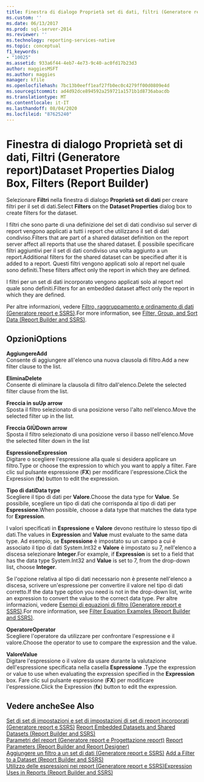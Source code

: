 ```yaml
---
title: Finestra di dialogo Proprietà set di dati, filtri (Generatore report) | Microsoft Docs
ms.custom: ''
ms.date: 06/13/2017
ms.prod: sql-server-2014
ms.reviewer: ''
ms.technology: reporting-services-native
ms.topic: conceptual
f1_keywords:
- "10025"
ms.assetid: 933a6f44-4eb7-4e73-9c40-ac0fd17b23d3
author: maggiesMSFT
ms.author: maggies
manager: kfile
ms.openlocfilehash: 7bc13b0eeff1eaf27fb0ec0c4279ff00d0809e4d
ms.sourcegitcommit: ad4d92dce894592a259721a1571b1d8736abacdb
ms.translationtype: MT
ms.contentlocale: it-IT
ms.lasthandoff: 08/04/2020
ms.locfileid: "87625240"
---
```

# <a name="dataset-properties-dialog-box-filters-report-builder"></a><span data-ttu-id="d13ea-102">Finestra di dialogo Proprietà set di dati, Filtri (Generatore report)</span><span class="sxs-lookup"><span data-stu-id="d13ea-102">Dataset Properties Dialog Box, Filters (Report Builder)</span></span>
  <span data-ttu-id="d13ea-103">Selezionare **Filtri** nella finestra di dialogo **Proprietà set di dati** per creare filtri per il set di dati.</span><span class="sxs-lookup"><span data-stu-id="d13ea-103">Select **Filters** on the **Dataset Properties** dialog box to create filters for the dataset.</span></span>  
  
 <span data-ttu-id="d13ea-104">I filtri che sono parte di una definizione del set di dati condiviso sul server di report vengono applicati a tutti i report che utilizzano il set di dati condiviso.</span><span class="sxs-lookup"><span data-stu-id="d13ea-104">Filters that are part of a shared dataset definition on the report server affect all reports that use the shared dataset.</span></span> <span data-ttu-id="d13ea-105">È possibile specificare filtri aggiuntivi per il set di dati condiviso una volta aggiunto a un report.</span><span class="sxs-lookup"><span data-stu-id="d13ea-105">Additional filters for the shared dataset can be specified after it is added to a report.</span></span> <span data-ttu-id="d13ea-106">Questi filtri vengono applicati solo al report nel quale sono definiti.</span><span class="sxs-lookup"><span data-stu-id="d13ea-106">These filters affect only the report in which they are defined.</span></span>  
  
 <span data-ttu-id="d13ea-107">I filtri per un set di dati incorporato vengono applicati solo al report nel quale sono definiti.</span><span class="sxs-lookup"><span data-stu-id="d13ea-107">Filters for an embedded dataset affect only the report in which they are defined.</span></span>  
  
 <span data-ttu-id="d13ea-108">Per altre informazioni, vedere [Filtro, raggruppamento e ordinamento di dati &#40;Generatore report e SSRS&#41;](report-design/filter-group-and-sort-data-report-builder-and-ssrs.md).</span><span class="sxs-lookup"><span data-stu-id="d13ea-108">For more information, see [Filter, Group, and Sort Data &#40;Report Builder and SSRS&#41;](report-design/filter-group-and-sort-data-report-builder-and-ssrs.md).</span></span>  
  
## <a name="options"></a><span data-ttu-id="d13ea-109">Opzioni</span><span class="sxs-lookup"><span data-stu-id="d13ea-109">Options</span></span>  
 <span data-ttu-id="d13ea-110">**Aggiungere**</span><span class="sxs-lookup"><span data-stu-id="d13ea-110">**Add**</span></span>  
 <span data-ttu-id="d13ea-111">Consente di aggiungere all'elenco una nuova clausola di filtro.</span><span class="sxs-lookup"><span data-stu-id="d13ea-111">Add a new filter clause to the list.</span></span>  
  
 <span data-ttu-id="d13ea-112">**Elimina**</span><span class="sxs-lookup"><span data-stu-id="d13ea-112">**Delete**</span></span>  
 <span data-ttu-id="d13ea-113">Consente di eliminare la clausola di filtro dall'elenco.</span><span class="sxs-lookup"><span data-stu-id="d13ea-113">Delete the selected filter clause from the list.</span></span>  
  
 <span data-ttu-id="d13ea-114">**Freccia in su**</span><span class="sxs-lookup"><span data-stu-id="d13ea-114">**Up arrow**</span></span>  
 <span data-ttu-id="d13ea-115">Sposta il filtro selezionato di una posizione verso l'alto nell'elenco.</span><span class="sxs-lookup"><span data-stu-id="d13ea-115">Move the selected filter up in the list.</span></span>  
  
 <span data-ttu-id="d13ea-116">**Freccia GIÙ**</span><span class="sxs-lookup"><span data-stu-id="d13ea-116">**Down arrow**</span></span>  
 <span data-ttu-id="d13ea-117">Sposta il filtro selezionato di una posizione verso il basso nell'elenco.</span><span class="sxs-lookup"><span data-stu-id="d13ea-117">Move the selected filter down in the list</span></span>  
  
 <span data-ttu-id="d13ea-118">**Espressione**</span><span class="sxs-lookup"><span data-stu-id="d13ea-118">**Expression**</span></span>  
 <span data-ttu-id="d13ea-119">Digitare o scegliere l'espressione alla quale si desidera applicare un filtro.</span><span class="sxs-lookup"><span data-stu-id="d13ea-119">Type or choose the expression to which you want to apply a filter.</span></span> <span data-ttu-id="d13ea-120">Fare clic sul pulsante espressione (**FX**) per modificare l'espressione.</span><span class="sxs-lookup"><span data-stu-id="d13ea-120">Click the Expression (**fx**) button to edit the expression.</span></span>  
  
 <span data-ttu-id="d13ea-121">**Tipo di dati**</span><span class="sxs-lookup"><span data-stu-id="d13ea-121">**Data type**</span></span>  
 <span data-ttu-id="d13ea-122">Scegliere il tipo di dati per **Valore**.</span><span class="sxs-lookup"><span data-stu-id="d13ea-122">Choose the data type for **Value**.</span></span> <span data-ttu-id="d13ea-123">Se possibile, scegliere un tipo di dati che corrisponda al tipo di dati per **Espressione**.</span><span class="sxs-lookup"><span data-stu-id="d13ea-123">When possible, choose a data type that matches the data type for **Expression**.</span></span>  
  
 <span data-ttu-id="d13ea-124">I valori specificati in **Espressione** e **Valore** devono restituire lo stesso tipo di dati.</span><span class="sxs-lookup"><span data-stu-id="d13ea-124">The values in **Expression** and **Value** must evaluate to the same data type.</span></span> <span data-ttu-id="d13ea-125">Ad esempio, se **Espressione** è impostato su un campo a cui è associato il tipo di dati System.Int32 e **Valore** è impostato su 7, nell'elenco a discesa selezionare **Integer**.</span><span class="sxs-lookup"><span data-stu-id="d13ea-125">For example, if **Expression** is set to a field that has the data type System.Int32 and **Value** is set to 7, from the drop-down list, choose **Integer**.</span></span>  
  
 <span data-ttu-id="d13ea-126">Se l'opzione relativa al tipo di dati necessario non è presente nell'elenco a discesa, scrivere un'espressione per convertire il valore nel tipo di dati corretto.</span><span class="sxs-lookup"><span data-stu-id="d13ea-126">If the data type option you need is not in the drop-down list, write an expression to convert the value to the correct data type.</span></span> <span data-ttu-id="d13ea-127">Per altre informazioni, vedere [Esempi di equazioni di filtro &#40;Generatore report e SSRS&#41;](report-design/filter-equation-examples-report-builder-and-ssrs.md).</span><span class="sxs-lookup"><span data-stu-id="d13ea-127">For more information, see [Filter Equation Examples &#40;Report Builder and SSRS&#41;](report-design/filter-equation-examples-report-builder-and-ssrs.md).</span></span>  
  
 <span data-ttu-id="d13ea-128">**Operatore**</span><span class="sxs-lookup"><span data-stu-id="d13ea-128">**Operator**</span></span>  
 <span data-ttu-id="d13ea-129">Scegliere l'operatore da utilizzare per confrontare l'espressione e il valore.</span><span class="sxs-lookup"><span data-stu-id="d13ea-129">Choose the operator to use to compare the expression and the value.</span></span>  
  
 <span data-ttu-id="d13ea-130">**Valore**</span><span class="sxs-lookup"><span data-stu-id="d13ea-130">**Value**</span></span>  
 <span data-ttu-id="d13ea-131">Digitare l'espressione o il valore da usare durante la valutazione dell'espressione specificata nella casella **Espressione** .</span><span class="sxs-lookup"><span data-stu-id="d13ea-131">Type the expression or value to use when evaluating the expression specified in the **Expression** box.</span></span> <span data-ttu-id="d13ea-132">Fare clic sul pulsante espressione (**FX**) per modificare l'espressione.</span><span class="sxs-lookup"><span data-stu-id="d13ea-132">Click the Expression (**fx**) button to edit the expression.</span></span>  
  
## <a name="see-also"></a><span data-ttu-id="d13ea-133">Vedere anche</span><span class="sxs-lookup"><span data-stu-id="d13ea-133">See Also</span></span>  
 <span data-ttu-id="d13ea-134">[Set di set di impostazioni e set di impostazioni di set di report incorporati &#40;Generatore report e SSRS&#41;](report-data/report-embedded-datasets-and-shared-datasets-report-builder-and-ssrs.md) </span><span class="sxs-lookup"><span data-stu-id="d13ea-134">[Report Embedded Datasets and Shared Datasets &#40;Report Builder and SSRS&#41;](report-data/report-embedded-datasets-and-shared-datasets-report-builder-and-ssrs.md) </span></span>  
 <span data-ttu-id="d13ea-135">[Parametri del report &#40;Generatore report e Progettazione report&#41;](report-design/report-parameters-report-builder-and-report-designer.md) </span><span class="sxs-lookup"><span data-stu-id="d13ea-135">[Report Parameters &#40;Report Builder and Report Designer&#41;](report-design/report-parameters-report-builder-and-report-designer.md) </span></span>  
 <span data-ttu-id="d13ea-136">[Aggiungere un filtro a un set di dati &#40;Generatore report e SSRS&#41;](report-data/add-a-filter-to-a-dataset-report-builder-and-ssrs.md) </span><span class="sxs-lookup"><span data-stu-id="d13ea-136">[Add a Filter to a Dataset &#40;Report Builder and SSRS&#41;](report-data/add-a-filter-to-a-dataset-report-builder-and-ssrs.md) </span></span>  
 [<span data-ttu-id="d13ea-137">Utilizzo delle espressioni nei report &#40;Generatore report e SSRS&#41;</span><span class="sxs-lookup"><span data-stu-id="d13ea-137">Expression Uses in Reports &#40;Report Builder and SSRS&#41;</span></span>](report-design/expression-uses-in-reports-report-builder-and-ssrs.md)  
  
  
